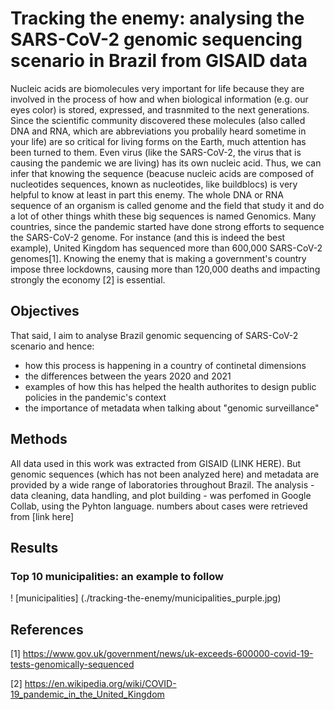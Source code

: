 # Tracking the enemy: analysing the SARS-CoV-2 genomic sequencing scenario in Brazil from GISAID data

Nucleic acids are biomolecules very important for life because they are involved in the process of how and when biological information (e.g. our eyes color) is stored, expressed, and trasnmited to the next generations.
Since the scientific community discovered these molecules (also called DNA and RNA, which are abbreviations you probalily heard sometime in your life) are so critical for living forms on the Earth, much attention has been turned to them. Even virus (like the SARS-CoV-2, the virus that is causing the pandemic we are living) has its own nucleic acid. Thus, we can infer that knowing the sequence (beacuse nucleic acids are composed of nucleotides sequences, known as nucleotides, like buildblocs) is very helpful to know at least in part this enemy. The whole DNA or RNA sequence of an organism is called genome and the field that study it and do a lot of other things whith these big sequences is named Genomics.
Many countries, since the pandemic started have done strong efforts to sequence the SARS-CoV-2 genome. For instance (and this is indeed the best example), United Kingdom has sequenced more than 600,000 SARS-CoV-2 genomes[1]. Knowing the enemy that is making a government's country impose three lockdowns, causing more than 120,000 deaths and impacting strongly the economy [2] is essential.

## Objectives
That said, I aim to analyse Brazil genomic sequencing of SARS-CoV-2 scenario and hence:
- how this process is happening in a country of continetal dimensions
- the differences between the years 2020 and 2021
- examples of how this has helped the health authorites to design public policies in the pandemic's context
- the importance of metadata when talking about "genomic surveillance"

## Methods
All data used in this work was extracted from GISAID (LINK HERE). But genomic sequences (which has not been analyzed here) and metadata are provided by a wide range of laboratories throughout Brazil. The analysis - data cleaning, data handling, and plot building - was perfomed in Google Collab, using the Pyhton language. numbers about cases were retrieved from [link here]

## Results
### Top 10 municipalities: an example to follow
! [municipalities] (./tracking-the-enemy/municipalities_purple.jpg)

## References

[1] https://www.gov.uk/government/news/uk-exceeds-600000-covid-19-tests-genomically-sequenced

[2] https://en.wikipedia.org/wiki/COVID-19_pandemic_in_the_United_Kingdom

